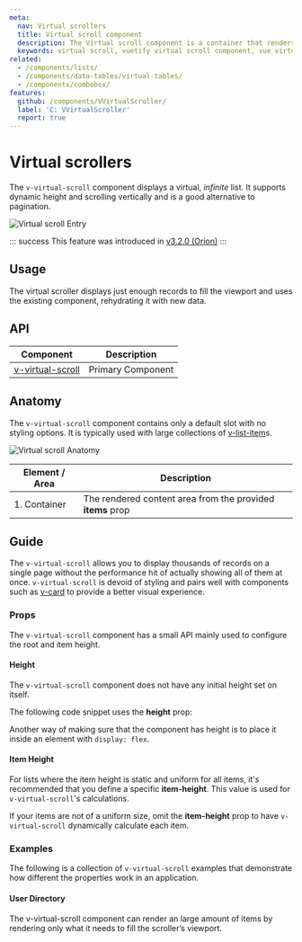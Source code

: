 ```yaml
---
meta:
  nav: Virtual scrollers
  title: Virtual scroll component
  description: The Virtual scroll component is a container that renders only visible elements. It is useful when you need to display large amounts of uniform data.
  keywords: virtual scroll, vuetify virtual scroll component, vue virtual scroll component, v-virtual-scroll component
related:
  - /components/lists/
  - /components/data-tables/virtual-tables/
  - /components/combobox/
features:
  github: /components/VVirtualScroller/
  label: 'C: VVirtualScroller'
  report: true
---
```


# Virtual scrollers

The `v-virtual-scroll` component displays a virtual, _infinite_ list. It supports dynamic height and scrolling vertically and is a good alternative to pagination.

![Virtual scroll Entry](https://cdn.vuetifyjs.com/docs/images/components/v-virtual-scroll/v-virtual-scroll-entry.png)

<page-features />

::: success
This feature was introduced in [v3.2.0 (Orion)](/getting-started/release-notes/?version=v3.2.0)
:::

## Usage

The virtual scroller displays just enough records to fill the viewport and uses the existing component, rehydrating it with new data.

<usage name="v-virtual-scroll" />

<entry />

## API

| Component | Description |
| - | - |
| [v-virtual-scroll](/api/v-virtual-scroll/) | Primary Component |

<api-inline hide-links />

## Anatomy

The `v-virtual-scroll` component contains only a default slot with no styling options. It is typically used with large collections of [v-list-item](/components/lists/)s.

![Virtual scroll Anatomy](https://cdn.vuetifyjs.com/docs/images/components/v-virtual-scroll/v-virtual-scroll-anatomy.png)

| Element / Area | Description |
| - | - |
| 1. Container | The rendered content area from the provided **items** prop |

## Guide

The `v-virtual-scroll` allows you to display thousands of records on a single page without the performance hit of actually showing all of them at once. `v-virtual-scroll` is devoid of styling and pairs well with components such as [v-card](/components/cards/) to provide a better visual experience.

### Props

The `v-virtual-scroll` component has a small API mainly used to configure the root and item height.

#### Height

The `v-virtual-scroll` component does not have any initial height set on itself.

The following code snippet uses the **height** prop:

<example file="v-virtual-scroll/prop-height" />

Another way of making sure that the component has height is to place it inside an element with `display: flex`.

<example file="v-virtual-scroll/prop-height-parent" />

#### Item Height

For lists where the item height is static and uniform for all items, it's recommended that you define a specific **item-height**. This value is used for `v-virtual-scroll`'s calculations.

<example file="v-virtual-scroll/prop-item-height" />

If your items are not of a uniform size, omit the **item-height** prop to have `v-virtual-scroll` dynamically calculate each item.

<example file="v-virtual-scroll/prop-dynamic-item-height" />

### Examples

The following is a collection of `v-virtual-scroll` examples that demonstrate how different the properties work in an application.

#### User Directory

The v-virtual-scroll component can render an large amount of items by rendering only what it needs to fill the scroller’s viewport.

<example file="v-virtual-scroll/misc-user-directory" />
